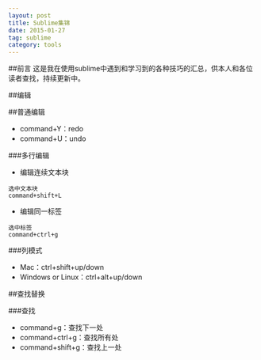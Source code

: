 ```yaml
---
layout: post
title: Sublime集锦
date: 2015-01-27
tag: sublime
category: tools
---
```


##前言
这是我在使用sublime中遇到和学习到的各种技巧的汇总，供本人和各位读者查找，持续更新中。

##编辑

##普通编辑
- command+Y：redo
- command+U：undo

###多行编辑

- 编辑连续文本块

```shell
选中文本块
command+shift+L
```

- 编辑同一标签

```shell
选中标签
command+ctrl+g
```

###列模式
- Mac：ctrl+shift+up/down
- Windows or Linux：ctrl+alt+up/down

##查找替换

###查找
- command+g：查找下一处
- command+ctrl+g：查找所有处
- command+shift+g：查找上一处